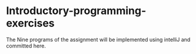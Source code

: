 # Introductory-programming-exercises
The Nine programs of the assignment will be implemented using intelliJ and committed here.
